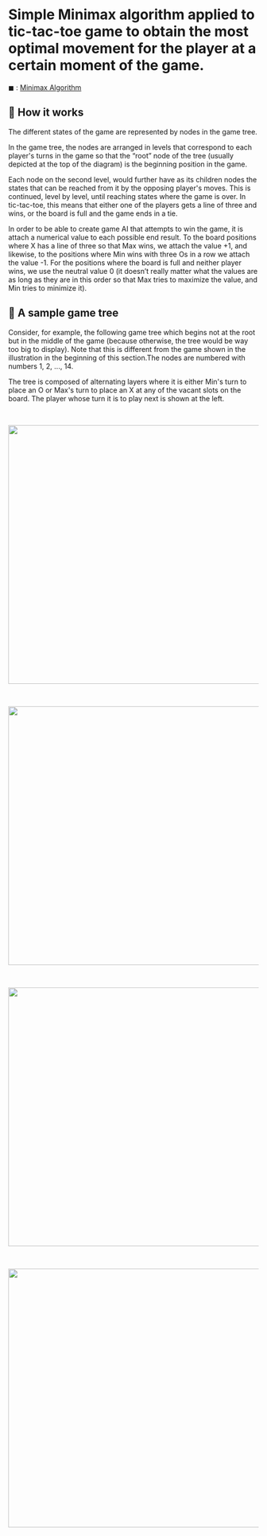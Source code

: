# Simple Minimax algorithm applied to tic-tac-toe game to obtain the most optimal movement for the player at a certain moment of the game.

◼ : [Minimax Algorithm](https://github.com/Jackesgamero/Minimax-Algorithm-for-tic-tac-toe-game/blob/master/Minimax%20algorithm%20for%20tic%20tac%20toe%20game/Minimax%20algorithm%20for%20tic%20tac%20toe%20game/OptimalMove.cpp)

## 📌 How it works

The different states of the game are represented by nodes in the game tree.

In the game tree, the nodes are arranged in levels that correspond to each player's turns in the game so that the “root” node of the tree (usually depicted at the top of the diagram) is the beginning position in the game.

Each node on the second level, would further have as its children nodes the states that can be reached from it by the opposing player's moves. This is continued, level by level, until reaching states where the game is over. In tic-tac-toe, this means that either one of the players gets a line of three and wins, or the board is full and the game ends in a tie.

In order to be able to create game AI that attempts to win the game, it is attach a numerical value to each possible end result. To the board positions where X has a line of three so that Max wins, we attach the value +1, and likewise, to the positions where Min wins with three Os in a row we attach the value -1. For the positions where the board is full and neither player wins, we use the neutral value 0 (it doesn’t really matter what the values are as long as they are in this order so that Max tries to maximize the value, and Min tries to minimize it).

## 🔰 A sample game tree

Consider, for example, the following game tree which begins not at the root but in the middle of the game (because otherwise, the tree would be way too big to display). Note that this is different from the game shown in the illustration in the beginning of this section.The nodes are numbered with numbers 1, 2, ..., 14.

The tree is composed of alternating layers where it is either Min's turn to place an O or Max's turn to place an X at any of the vacant slots on the board. The player whose turn it is to play next is shown at the left.

<br>

<p align="center">
  <img width="640" height="520" src="https://user-images.githubusercontent.com/71594504/97509550-e1d1d480-1982-11eb-9129-27b2dfb4b00d.PNG">
</p>

<br>

<p align="center">
  <img width="640" height="520" src="https://user-images.githubusercontent.com/71594504/97509554-e26a6b00-1982-11eb-9b52-8726b541122b.PNG">
</p>

<br>

<p align="center">
  <img width="640" height="520" src="https://user-images.githubusercontent.com/71594504/97509555-e39b9800-1982-11eb-9af7-86861ff5cc55.PNG">
</p>

<br>

<p align="center">
  <img width="640" height="520" src="https://user-images.githubusercontent.com/71594504/97509556-e4ccc500-1982-11eb-9a69-7cff9cc4336f.PNG">
</p>

